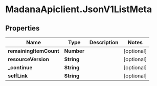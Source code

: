 # MadanaApiclient.JsonV1ListMeta

## Properties

Name | Type | Description | Notes
------------ | ------------- | ------------- | -------------
**remainingItemCount** | **Number** |  | [optional] 
**resourceVersion** | **String** |  | [optional] 
**_continue** | **String** |  | [optional] 
**selfLink** | **String** |  | [optional] 


